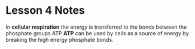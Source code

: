 # Lesson 4 Notes

In **cellular respiration** the energy is transferred to the bonds between the phosphate groups ATP
**ATP** can be used by cells as a source of energy by breaking the high energy phosphate bonds.  
